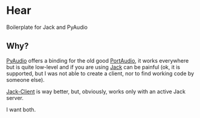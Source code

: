 # Hear
Boilerplate for Jack and PyAudio


## Why?
[PyAudio](https://people.csail.mit.edu/hubert/pyaudio/) offers a binding for the
old good [PortAudio](http://www.portaudio.com/), it works everywhere but is
quite low-level and if you are using [Jack](http://jackaudio.org/) can be painful
(ok, it is supported, but I was not able to create a client, nor to find working
code by someone else).

[Jack-Client](https://github.com/spatialaudio/jackclient-python/) is way better,
but, obviously, works only with an active Jack server.

I want both.
